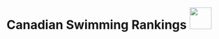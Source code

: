 # Canadian Swimming Rankings   <img src="https://i.gyazo.com/5931b368adbf4d985e24f37012cebbc3.png" width="50" height="50">